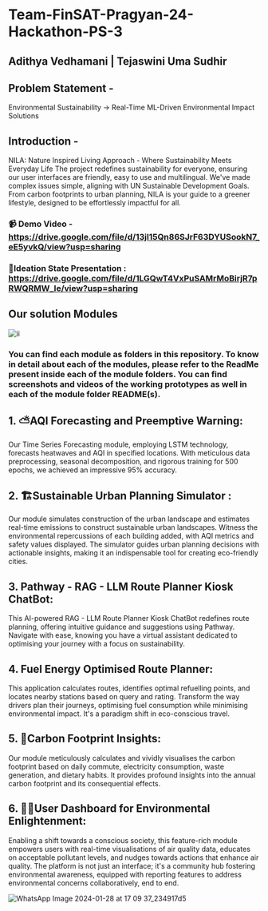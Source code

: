 # Team-FinSAT-Pragyan-24-Hackathon-PS-3
## Adithya Vedhamani | Tejaswini Uma Sudhir

## Problem Statement - 
Environmental Sustainability -> Real-Time ML-Driven Environmental Impact Solutions

## Introduction - 
NILA: Nature Inspired Living Approach - Where Sustainability Meets Everyday Life
The project redefines sustainability for everyone, ensuring our user interfaces are friendly, easy to use and multilingual. We've made complex issues simple, aligning with UN Sustainable Development Goals. From carbon footprints to urban planning, NILA is your guide to a greener lifestyle, designed to be effortlessly impactful for all.

### 📹  Demo Video - https://drive.google.com/file/d/13jl15Qn86SJrF63DYUSookN7_eE5yvkQ/view?usp=sharing
### 🌻Ideation State Presentation : https://drive.google.com/file/d/1LGQwT4VxPuSAMrMoBirjR7pRWQRMW_Ie/view?usp=sharing

## Our solution Modules 
![ii](https://github.com/tejucodes10/Team-FinSAT-Pragyan-24-Hackathon-PS-3/assets/119094222/dfb2c4ad-bb29-4d3b-9e00-70879bc3b320)

### You can find each module as folders in this repository. To know in detail about each of the modules, please refer to the ReadMe present inside each of the module folders. You can find screenshots and videos of the working prototypes as well in each of the module folder README(s). 

## 1. ⛅AQI Forecasting and Preemptive Warning: 
Our Time Series Forecasting module, employing LSTM technology, forecasts heatwaves and AQI in specified locations. With meticulous data preprocessing, seasonal decomposition, and rigorous training for 500 epochs, we achieved an impressive 95% accuracy. 

## 2. 🏗️Sustainable Urban Planning Simulator : 
Our module simulates construction of the urban landscape and estimates real-time emissions to construct sustainable urban landscapes. Witness the environmental repercussions of each building added, with AQI metrics and safety values displayed. The simulator guides urban planning decisions with actionable insights, making it an indispensable tool for creating eco-friendly cities.

## 3. Pathway - RAG - LLM Route Planner Kiosk ChatBot: 
This AI-powered RAG - LLM Route Planner Kiosk ChatBot redefines route planning, offering intuitive guidance and suggestions using Pathway. Navigate with ease, knowing you have a virtual assistant dedicated to optimising your journey with a focus on sustainability.

## 4. Fuel Energy Optimised Route Planner: 
This application calculates routes, identifies optimal refuelling points, and locates nearby stations based on query and rating. Transform the way drivers plan their journeys, optimising fuel consumption while minimising environmental impact. It's a paradigm shift in eco-conscious travel.

## 5. 👣Carbon Footprint Insights:
Our module meticulously calculates and vividly visualises the carbon footprint based on daily commute, electricity consumption, waste generation, and dietary habits. It provides profound insights into the annual carbon footprint and its consequential effects. 

## 6. 👨‍🦲User Dashboard for Environmental Enlightenment:
Enabling a shift towards a conscious society, this feature-rich module empowers users with real-time visualisations of air quality data, educates on acceptable pollutant levels, and nudges towards actions that enhance air quality. The platform is not just an interface; it's a community hub fostering environmental awareness, equipped with reporting features to address environmental concerns collaboratively, end to end. 


![WhatsApp Image 2024-01-28 at 17 09 37_234917d5](https://github.com/tejucodes10/Team-FinSAT-Pragyan-24-Hackathon-PS-3/assets/119094222/99d88b1c-d213-45a3-a51e-935fb4e2737b)
